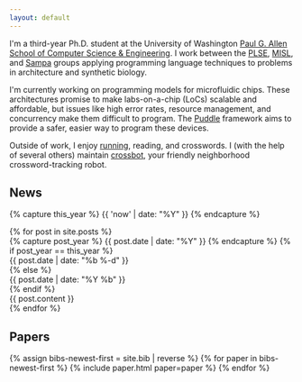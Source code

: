```yaml
---
layout: default
---
```


I'm a third-year Ph.D. student at the University of Washington
[Paul G. Allen School of Computer Science & Engineering][allen].
I work between the [PLSE][], [MISL][], and [Sampa][] groups applying programming
language techniques to problems in architecture and synthetic biology.

I'm currently working on programming models for microfluidic chips. These
architectures promise to make labs-on-a-chip (LoCs) scalable and affordable, but
issues like high error rates, resource management, and concurrency make them
difficult to program. The [Puddle][] framework aims to provide a safer, easier
way to program these devices.

Outside of work, I enjoy [running][rcr], reading, and crosswords.
I (with the help of several others) maintain [crossbot][], your friendly neighborhood crossword-tracking robot.

[allen]: https://www.cs.washington.edu
[plse]:  http://uwplse.org
[sampa]: https://sampa.cs.washington.edu
[misl]:  http://misl.cs.washington.edu
[puddle]: http://misl.cs.washington.edu/projects/puddle.html
[rcr]: http://raceconditionrunning.com/
[crossbot]: https://github.com/mwillsey/crossbot

## News

{% capture this_year %} {{ 'now' | date: "%Y" }} {% endcapture %}

<section id="news">
{% for post in site.posts %}
<div class="news-item">
{% capture post_year %} {{ post.date | date: "%Y" }} {% endcapture %}
{% if post_year == this_year %}
<div class="date"> {{ post.date | date: "%b&nbsp;%-d" }} </div>
{% else %}
<div class="date"> {{ post.date | date: "%Y&nbsp;%b" }} </div>
{% endif %}
<div class="content"> {{ post.content }} </div>
</div>
{% endfor %}
</section>

## Papers

<section id="papers">
  {% assign bibs-newest-first = site.bib | reverse %}
  {% for paper in bibs-newest-first %}
    {% include paper.html paper=paper %}
  {% endfor %}
</section>
